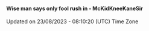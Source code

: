#### Wise man says only fool rush in - McKidKneeKaneSir
Updated on 23/08/2023 - 08:10:20 (UTC) Time Zone
